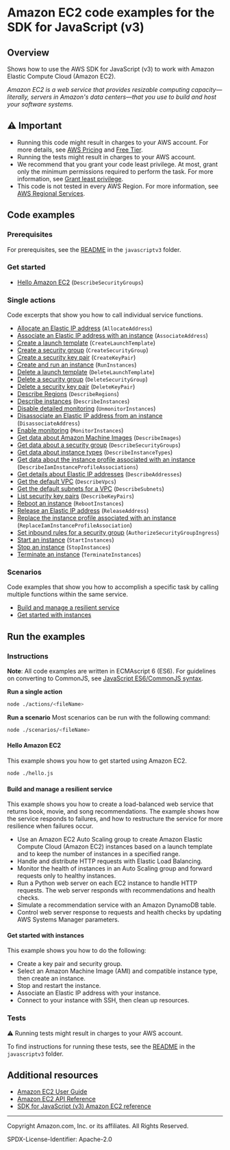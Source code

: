 # Amazon EC2 code examples for the SDK for JavaScript (v3)

## Overview

Shows how to use the AWS SDK for JavaScript (v3) to work with Amazon Elastic Compute Cloud (Amazon EC2).

<!--custom.overview.start-->
<!--custom.overview.end-->

_Amazon EC2 is a web service that provides resizable computing capacity—literally, servers in Amazon's data centers—that you use to build and host your software systems._

## ⚠ Important

* Running this code might result in charges to your AWS account. For more details, see [AWS Pricing](https://aws.amazon.com/pricing/) and [Free Tier](https://aws.amazon.com/free/).
* Running the tests might result in charges to your AWS account.
* We recommend that you grant your code least privilege. At most, grant only the minimum permissions required to perform the task. For more information, see [Grant least privilege](https://docs.aws.amazon.com/IAM/latest/UserGuide/best-practices.html#grant-least-privilege).
* This code is not tested in every AWS Region. For more information, see [AWS Regional Services](https://aws.amazon.com/about-aws/global-infrastructure/regional-product-services).

<!--custom.important.start-->
<!--custom.important.end-->

## Code examples

### Prerequisites

For prerequisites, see the [README](../../README.md#Prerequisites) in the `javascriptv3` folder.


<!--custom.prerequisites.start-->
<!--custom.prerequisites.end-->

### Get started

- [Hello Amazon EC2](hello.js#L6) (`DescribeSecurityGroups`)


### Single actions

Code excerpts that show you how to call individual service functions.

- [Allocate an Elastic IP address](actions/allocate-address.js#L6) (`AllocateAddress`)
- [Associate an Elastic IP address with an instance](actions/associate-address.js#L6) (`AssociateAddress`)
- [Create a launch template](../cross-services/wkflw-resilient-service/steps-deploy.js#L278) (`CreateLaunchTemplate`)
- [Create a security group](actions/create-security-group.js#L6) (`CreateSecurityGroup`)
- [Create a security key pair](actions/create-key-pair.js#L6) (`CreateKeyPair`)
- [Create and run an instance](actions/run-instances.js#L6) (`RunInstances`)
- [Delete a launch template](../cross-services/wkflw-resilient-service/steps-destroy.js#L266) (`DeleteLaunchTemplate`)
- [Delete a security group](actions/delete-security-group.js#L6) (`DeleteSecurityGroup`)
- [Delete a security key pair](actions/delete-key-pair.js#L6) (`DeleteKeyPair`)
- [Describe Regions](actions/describe-regions.js#L6) (`DescribeRegions`)
- [Describe instances](actions/describe-instances.js#L6) (`DescribeInstances`)
- [Disable detailed monitoring](actions/unmonitor-instances.js#L6) (`UnmonitorInstances`)
- [Disassociate an Elastic IP address from an instance](actions/disassociate-address.js#L6) (`DisassociateAddress`)
- [Enable monitoring](actions/monitor-instances.js#L6) (`MonitorInstances`)
- [Get data about Amazon Machine Images](actions/describe-images.js#L6) (`DescribeImages`)
- [Get data about a security group](actions/describe-security-groups.js#L6) (`DescribeSecurityGroups`)
- [Get data about instance types](actions/describe-instance-types.js#L6) (`DescribeInstanceTypes`)
- [Get data about the instance profile associated with an instance](../cross-services/wkflw-resilient-service/steps-demo.js#L241) (`DescribeIamInstanceProfileAssociations`)
- [Get details about Elastic IP addresses](actions/describe-addresses.js#L6) (`DescribeAddresses`)
- [Get the default VPC](../cross-services/wkflw-resilient-service/steps-deploy.js#L357) (`DescribeVpcs`)
- [Get the default subnets for a VPC](../cross-services/wkflw-resilient-service/steps-deploy.js#L372) (`DescribeSubnets`)
- [List security key pairs](actions/describe-key-pairs.js#L6) (`DescribeKeyPairs`)
- [Reboot an instance](actions/reboot-instances.js#L6) (`RebootInstances`)
- [Release an Elastic IP address](actions/release-address.js#L6) (`ReleaseAddress`)
- [Replace the instance profile associated with an instance](../cross-services/wkflw-resilient-service/steps-demo.js#L253) (`ReplaceIamInstanceProfileAssociation`)
- [Set inbound rules for a security group](actions/authorize-security-group-ingress.js#L6) (`AuthorizeSecurityGroupIngress`)
- [Start an instance](actions/start-instances.js#L6) (`StartInstances`)
- [Stop an instance](actions/stop-instances.js#L6) (`StopInstances`)
- [Terminate an instance](actions/terminate-instances.js#L6) (`TerminateInstances`)

### Scenarios

Code examples that show you how to accomplish a specific task by calling multiple
functions within the same service.

- [Build and manage a resilient service](../cross-services/wkflw-resilient-service/index.js)
- [Get started with instances](scenarios/basic.js)


<!--custom.examples.start-->
<!--custom.examples.end-->

## Run the examples

### Instructions

**Note**: All code examples are written in ECMAscript 6 (ES6). For guidelines on converting to CommonJS, see
[JavaScript ES6/CommonJS syntax](https://docs.aws.amazon.com/sdk-for-javascript/v3/developer-guide/sdk-examples-javascript-syntax.html).

**Run a single action**

```bash
node ./actions/<fileName>
```

**Run a scenario**
Most scenarios can be run with the following command:
```bash
node ./scenarios/<fileName>
```

<!--custom.instructions.start-->
<!--custom.instructions.end-->

#### Hello Amazon EC2

This example shows you how to get started using Amazon EC2.

```bash
node ./hello.js
```


#### Build and manage a resilient service

This example shows you how to create a load-balanced web service that returns book, movie, and song recommendations. The example shows how the service responds to failures, and how to restructure the service for more resilience when failures occur.

- Use an Amazon EC2 Auto Scaling group to create Amazon Elastic Compute Cloud (Amazon EC2) instances based on a launch template and to keep the number of instances in a specified range.
- Handle and distribute HTTP requests with Elastic Load Balancing.
- Monitor the health of instances in an Auto Scaling group and forward requests only to healthy instances.
- Run a Python web server on each EC2 instance to handle HTTP requests. The web server responds with recommendations and health checks.
- Simulate a recommendation service with an Amazon DynamoDB table.
- Control web server response to requests and health checks by updating AWS Systems Manager parameters.

<!--custom.scenario_prereqs.cross_ResilientService.start-->
<!--custom.scenario_prereqs.cross_ResilientService.end-->


<!--custom.scenarios.cross_ResilientService.start-->
<!--custom.scenarios.cross_ResilientService.end-->

#### Get started with instances

This example shows you how to do the following:

- Create a key pair and security group.
- Select an Amazon Machine Image (AMI) and compatible instance type, then create an instance.
- Stop and restart the instance.
- Associate an Elastic IP address with your instance.
- Connect to your instance with SSH, then clean up resources.

<!--custom.scenario_prereqs.ec2_Scenario_GetStartedInstances.start-->
<!--custom.scenario_prereqs.ec2_Scenario_GetStartedInstances.end-->


<!--custom.scenarios.ec2_Scenario_GetStartedInstances.start-->
<!--custom.scenarios.ec2_Scenario_GetStartedInstances.end-->

### Tests

⚠ Running tests might result in charges to your AWS account.


To find instructions for running these tests, see the [README](../../README.md#Tests)
in the `javascriptv3` folder.



<!--custom.tests.start-->
<!--custom.tests.end-->

## Additional resources

- [Amazon EC2 User Guide](https://docs.aws.amazon.com/AWSEC2/latest/UserGuide/concepts.html)
- [Amazon EC2 API Reference](https://docs.aws.amazon.com/AWSEC2/latest/APIReference/Welcome.html)
- [SDK for JavaScript (v3) Amazon EC2 reference](https://docs.aws.amazon.com/AWSJavaScriptSDK/v3/latest/client/ec2)

<!--custom.resources.start-->
<!--custom.resources.end-->

---

Copyright Amazon.com, Inc. or its affiliates. All Rights Reserved.

SPDX-License-Identifier: Apache-2.0